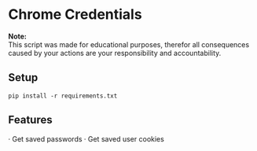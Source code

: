 Chrome Credentials
==================
**Note:** \
This script was made for educational purposes, therefor all consequences caused by your actions are your responsibility and accountability.

## Setup
```
pip install -r requirements.txt
```

## Features
· Get saved passwords
· Get saved user cookies
